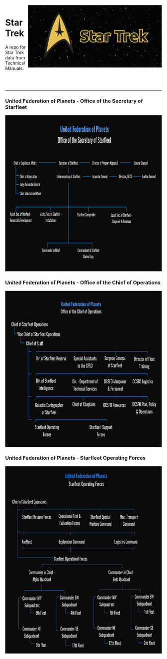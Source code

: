 
<img height='200' align='right' src='img/StarTrek-banner.png'>

# Star Trek

A repo for Star Trek data from Technical Manuals.


<br>
<br>
<hr>


### United Federation of Planets - Office of the Secretary of Starfleet

<img height='500' src='img/office-sec.png'>

### United Federation of Planets - Office of the Chief of Operations
<img height='500' src='img/chief-ops.png'>


### United Federation of Planets - Starfleet Operating Forces
<img height='600' src='img/op-forces.png'>